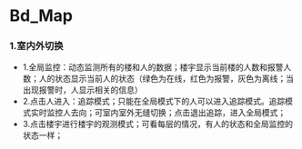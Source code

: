 # Bd_Map 

### 1.室内外切换

* 1.全局监控：动态监测所有的楼和人的数据；楼宇显示当前楼的人数和报警人数；人的状态显示当前人的状态（绿色为在线，红色为报警，灰色为离线；当出现报警时，人显示相关的信息）
* 2.点击人进入：追踪模式；只能在全局模式下的人可以进入追踪模式。追踪模式实时监控人去向；可室内室外无缝切换；点击退出追踪，进入全局模式；
* 3.点击楼宇进行楼宇的观测模式；可看每层的情况，有人的状态和全局监控的状态一样；